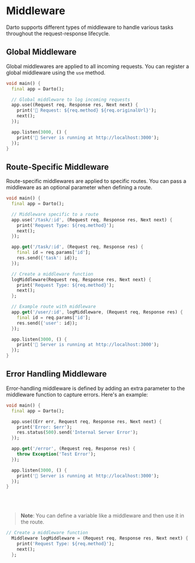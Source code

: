 # Middleware

Darto supports different types of middleware to handle various tasks throughout the request-response lifecycle.

## Global Middleware

Global middlewares are applied to all incoming requests. You can register a global middleware using the `use` method.

```dart
void main() {
  final app = Darto();

  // Global middleware to log incoming requests
  app.use((Request req, Response res, Next next) {
    print('📝 Request: ${req.method} ${req.originalUrl}');
    next();
  });

  app.listen(3000, () {
    print('🔹 Server is running at http://localhost:3000');
  });
}
```

## Route-Specific Middleware

Route-specific middlewares are applied to specific routes. You can pass a middleware as an optional parameter when defining a route.

```dart
void main() {
  final app = Darto();

  // Middleware specific to a route
  app.use('/task/:id', (Request req, Response res, Next next) {
    print('Request Type: ${req.method}');
    next();
  });

  app.get('/task/:id', (Request req, Response res) {
    final id = req.params['id'];
    res.send({'task': id});
  });

  // Create a middleware function
  logMiddleware(Request req, Response res, Next next) {
    print('Request Type: ${req.method}');
    next();
  };

  // Example route with middleware
  app.get('/user/:id', logMiddleware, (Request req, Response res) {
    final id = req.params['id'];
    res.send({'user': id});
  });

  app.listen(3000, () {
    print('🔹 Server is running at http://localhost:3000');
  });
}
```

## Error Handling Middleware

Error-handling middleware is defined by adding an extra parameter to the middleware function to capture errors. Here's an example:

```dart
void main() {
  final app = Darto();

  app.use((Err err, Request req, Response res, Next next) {
    print('Error: $err');
    res.status(500).send('Internal Server Error');
  });

  app.get('/error', (Request req, Response res) {
    throw Exception('Test Error');
  });

  app.listen(3000, () {
    print('🔹 Server is running at http://localhost:3000');
  });
}
```

<br />
<br />

> **Note**: You can define a variable like a middleware and then use it in the route.

```dart
// Create a middleware function
  Middleware logMiddleware = (Request req, Response res, Next next) {
    print('Request Type: ${req.method}');
    next();
  };
```
